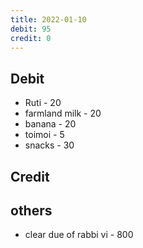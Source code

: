 ```yaml
---
title: 2022-01-10
debit: 95
credit: 0
---
```


## Debit 
* Ruti - 20
* farmland milk - 20
* banana - 20
* toimoi - 5
* snacks - 30

## Credit  

## others 
* clear due of rabbi vi - 800


